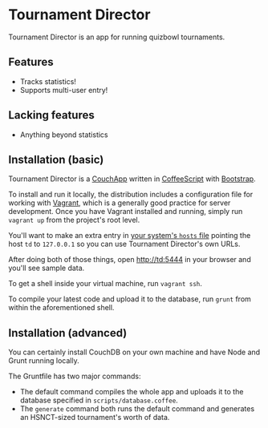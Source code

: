 # Tournament Director

Tournament Director is an app for running quizbowl tournaments.

## Features

- Tracks statistics!
- Supports multi-user entry!

## Lacking features

- Anything beyond statistics

## Installation (basic)

Tournament Director is a [CouchApp](http://docs.couchdb.org/en/latest/couchapp) written in [CoffeeScript](http://coffeescript.org) with [Bootstrap](http://getbootstrap.com).

To install and run it locally, the distribution includes a configuration file for working with [Vagrant](http://www.vagrantup.com), which is a generally good practice for server development. Once you have Vagrant installed and running, simply run `vagrant up` from the project's root level.

You'll want to make an extra entry in [your system's `hosts` file][1] pointing the host `td` to `127.0.0.1` so you can use Tournament Director's own URLs.

After doing both of those things, open [http://td:5444](http://td:5444) in your browser and you'll see sample data.

To get a shell inside your virtual machine, run `vagrant ssh`.

To compile your latest code and upload it to the database, run `grunt` from within the aforementioned shell.

## Installation (advanced)

You can certainly install CouchDB on your own machine and have Node and Grunt running locally.

The Gruntfile has two major commands:
- The default command compiles the whole app and uploads it to the database specified in `scripts/database.coffee`.
- The `generate` command both runs the default command and generates an HSNCT-sized tournament's worth of data.

[1]: http://en.wikipedia.org/wiki/Hosts_(file)